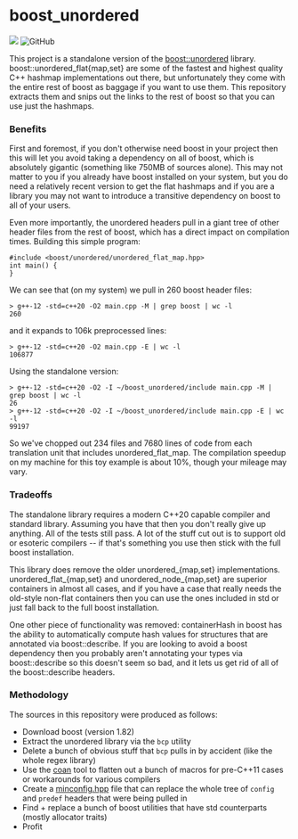 # boost_unordered
![](https://github.com/MikePopoloski/boost_unordered/actions/workflows/build.yml/badge.svg)
![GitHub](https://img.shields.io/github/license/MikePopoloski/boost_unordered)

This project is a standalone version of the [boost::unordered](https://github.com/boostorg/unordered) library. boost::unordered_flat{map,set} are some of the fastest and highest quality C++ hashmap implementations out there, but unfortunately they come with the entire rest of boost as baggage if you want to use them. This repository extracts them and snips out the links to the rest of boost so that you can use just the hashmaps.

### Benefits
First and foremost, if you don't otherwise need boost in your project then this will let you avoid taking a dependency on all of boost, which is absolutely gigantic (something like 750MB of sources alone). This may not matter to you if you already have boost installed on your system, but you do need a relatively recent version to get the flat hashmaps and if you are a library you may not want to introduce a transitive dependency on boost to all of your users.

Even more importantly, the unordered headers pull in a giant tree of other header files from the rest of boost, which has a direct impact on compilation times. Building this simple program:
```
#include <boost/unordered/unordered_flat_map.hpp>
int main() {
}
```

We can see that (on my system) we pull in 260 boost header files:
```
> g++-12 -std=c++20 -O2 main.cpp -M | grep boost | wc -l
260
```
and it expands to 106k preprocessed lines:
```
> g++-12 -std=c++20 -O2 main.cpp -E | wc -l
106877
```

Using the standalone version:
```
> g++-12 -std=c++20 -O2 -I ~/boost_unordered/include main.cpp -M | grep boost | wc -l
26
> g++-12 -std=c++20 -O2 -I ~/boost_unordered/include main.cpp -E | wc -l
99197
```

So we've chopped out 234 files and 7680 lines of code from each translation unit that includes unordered_flat_map. The compilation speedup on my machine for this toy example is about 10%, though your mileage may vary.

### Tradeoffs
The standalone library requires a modern C++20 capable compiler and standard library. Assuming you have that then you don't really give up anything. All of the tests still pass. A lot of the stuff cut out is to support old or esoteric compilers -- if that's something you use then stick with the full boost installation.

This library does remove the older unordered_{map,set} implementations. unordered_flat_{map,set} and unordered_node_{map,set} are superior containers in almost all cases, and if you have a case that really needs the old-style non-flat containers then you can use the ones included in std or just fall back to the full boost installation.

One other piece of functionality was removed: containerHash in boost has the ability to automatically compute hash values for structures that are annotated via boost::describe. If you are looking to avoid a boost dependency then you probably aren't annotating your types via boost::describe so this doesn't seem so bad, and it lets us get rid of all of the boost::describe headers.

### Methodology
The sources in this repository were produced as follows:
- Download boost (version 1.82)
- Extract the unordered library via the `bcp` utility
- Delete a bunch of obvious stuff that `bcp` pulls in by accident (like the whole regex library)
- Use the [coan](https://coan2.sourceforge.net/) tool to flatten out a bunch of macros for pre-C++11 cases or workarounds for various compilers
- Create a [minconfig.hpp]() file that can replace the whole tree of `config` and `predef` headers that were being pulled in
- Find + replace a bunch of boost utilities that have std counterparts (mostly allocator traits)
- Profit
